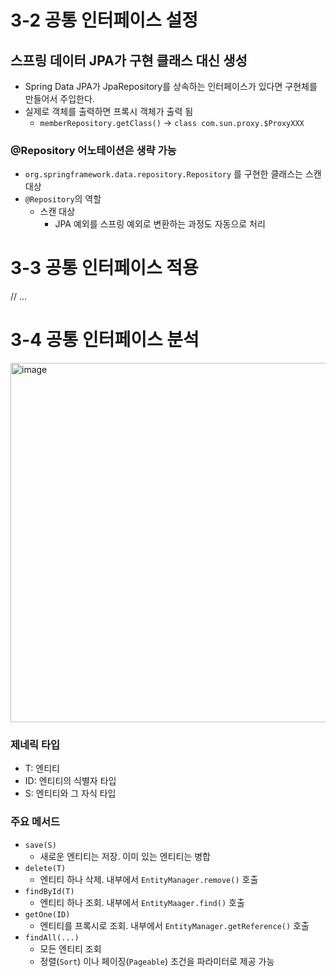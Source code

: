 # 3-2 공통 인터페이스 설정

## 스프링 데이터 JPA가 구현 클래스 대신 생성

- Spring Data JPA가 JpaRepository를 상속하는 인터페이스가 있다면 구현체를 만들어서 주입한다.
- 실제로 객체를 출력하면 프록시 객체가 출력 됨
  - `memberRepository.getClass()` -> `class com.sun.proxy.$ProxyXXX`

### @Repository 어노테이션은 생략 가능

- `org.springframework.data.repository.Repository` 를 구현한 클래스는 스캔 대상
- `@Repository`의 역할
  - 스캔 대상
    - JPA 예외를 스프링 예외로 변환하는 과정도 자동으로 처리


# 3-3 공통 인터페이스 적용

// ...

# 3-4 공통 인터페이스 분석 

<img width="575" alt="image" src="https://github.com/haero77/Today-I-Learned/assets/65555299/b32dda80-49a8-4b1a-b04d-a422aa77acc0">

### 제네릭 타입

- T: 엔티티
- ID: 엔티티의 식별자 타입
- S: 엔티티와 그 자식 타입

### 주요 메서드

- `save(S)`
  - 새로운 엔티티는 저장. 이미 있는 엔티티는 병합
- `delete(T)`
  - 엔티티 하나 삭제. 내부에서 `EntityManager.remove()` 호출
- `findById(T)`
  - 엔티티 하나 조회. 내부에서 `EntityMaager.find()` 호출
- `getOne(ID)`
  - 엔티티를 프록시로 조회. 내부에서 `EntityManager.getReference()` 호출
- `findAll(...)`
  - 모든 엔티티 조회
  - 정렬(`Sort`) 이나 페이징(`Pageable`) 조건을 파라미터로 제공 가능